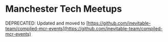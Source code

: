 # Manchester Tech Meetups

DEPRECATED: Updated and moved to [https://github.com/inevitable-team/compiled-mcr-events](https://github.com/inevitable-team/compiled-mcr-events)
